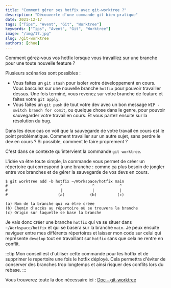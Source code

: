 ```yaml
---
title: "Comment gérer ses hotfix avec git-worktree ?"
description: "Découverte d'une commande git bien pratique"
date: 2021-12-17
tags: ["Tips", "Avent", "Git", "Worktree"]
keywords: ["Tips", "Avent", "Git", "Worktree"]
image: "/img/17.jpg"
slug: /git-worktree
authors: [chue]
---
```


Comment gérez-vous vos hotfix lorsque vous travaillez sur une branche pour une toute nouvelle feature ?

Plusieurs scénarios sont possibles :

- Vous faites un `git stash` pour isoler votre développement en cours. Vous basculez sur une nouvelle branche `hotfix` pour pouvoir travailler dessus. Une fois terminé, vous revenez sur votre branche de feature et faites votre `git apply`.
- Vous faites un `git push` de tout votre dev avec un bon message `WIP - switch branch for comit`, ou quelque chose dans le genre, pour pouvoir sauvegarder votre travail en cours. Et vous partez ensuite sur la résolution du bug.

<!--truncate-->

Dans les deux cas on voit que la sauvegarde de votre travail en cours est le point problématique. Comment travailler sur un autre sujet, sans perdre le dev en cours ? Si possible, comment le faire proprement ?

C'est dans ce contexte qu'intervient la commande `git worktree`.

L'idée va être toute simple, la commande vous permet de créer un répertoire qui correspond à une branche : comme ça plus besoin de jongler entre vos branches et de gérer la sauvegarde de vos devs en cours.

```shell
$ git worktree add -b hotfix ~/Workspace/hotfix main
#                       ^             ^           ^
#                       |             |           |
#                      (a)           (b)         (c)

(a) Nom de la branche qui va être créée
(b) Chemin d'accès au répertoire où se trouvera la branche
(c) Origin sur laquelle se base la branche
```

Je vais donc créer une branche `hotfix` qui va se situer dans `~/Workspace/hotfix` et qui se basera sur la branche `main`.
Je peux ensuite naviguer entre mes différents répertoires et laisser mon code sur celui qui représente `develop` tout en travaillant sur `hotfix` sans que cela ne rentre en conflit.

:::tip
Mon conseil est d'utiliser cette commande pour les hotfix et de supprimer le repertoire une fois le hotfix déployé. Cela permettra d'éviter de conserver des branches trop longtemps et ainsi risquer des conflits lors du rebase.
:::

Vous trouverez toute la doc nécessaire ici : [Doc - git-worktree](https://git-scm.com/docs/git-worktree)
